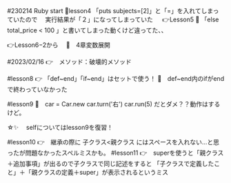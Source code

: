 #230214 Ruby start
 🍚lesson4 「puts subjects=[2]」と「=」を入れてしまっていたので
 　実行結果が「２」になってしまっていた
 　
👉Lesson5
  🍚 「else total_price < 100 」と書いてしまった動くけど違ってた、、

👉Lesson6−2から
　🍚　4章変数展開

#2023/02/16
👉　メソッド：破壊的メソッド

#lesson8
👉 「def~end」「if~end」はセットで使う！
  🍚　def~end内のifがendで終わっていなかった
  
#lesson9
🍚　car = Car.new
    car.turn('右')
    car.run(5)
  だとダメ？？動作はするけど。
  
  

☆✨　
selfについてはlesson9を復習！

#lesson10
👉　継承の際に 子クラス<親クラス にはスペースを入れない...と思ったが問題なかったスペルミスかも。
#lesson11
👉　superを使うと「親クラス＋追加事項」が出るので子クラスで同じ記述をすると
「子クラスで定義したこと」＋「親クラスの定義＋super」が表示されるというミス